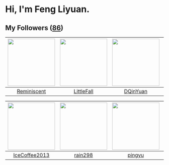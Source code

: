 # Hi, I'm Feng Liyuan.

## My Followers ([86](https://github.com/SunRunAway?tab=followers))

| <img src="https://avatars2.githubusercontent.com/u/41809508?v=4" width="150" height="150" /> | <img src="https://avatars2.githubusercontent.com/u/30543181?v=4" width="150" height="150" /> | <img src="https://avatars1.githubusercontent.com/u/23725000?v=4" width="150" height="150" /> | <img src="https://avatars1.githubusercontent.com/u/2445114?v=4" width="150" height="150" /> |
| :------------------------------------------------------------------------------------------: | :------------------------------------------------------------------------------------------: | :------------------------------------------------------------------------------------------: | :-----------------------------------------------------------------------------------------: |
|                         [Reminiscent](https://github.com/Reminiscent)                        |                          [LittleFall](https://github.com/LittleFall)                         |                            [DQinYuan](https://github.com/DQinYuan)                           |                          [CaseyYang](https://github.com/CaseyYang)                          |

| <img src="https://avatars1.githubusercontent.com/u/4661589?v=4" width="150" height="150" /> | <img src="https://avatars0.githubusercontent.com/u/20725525?v=4" width="150" height="150" /> | <img src="https://avatars0.githubusercontent.com/u/1907938?v=4" width="150" height="150" /> | <img src="https://avatars1.githubusercontent.com/u/3293915?v=4" width="150" height="150" /> |
| :-----------------------------------------------------------------------------------------: | :------------------------------------------------------------------------------------------: | :-----------------------------------------------------------------------------------------: | :-----------------------------------------------------------------------------------------: |
|                      [IceCoffee2013](https://github.com/IceCoffee2013)                      |                             [rain298](https://github.com/rain298)                            |                             [pingyu](https://github.com/pingyu)                             |                         [fancyfrees](https://github.com/fancyfrees)                         |